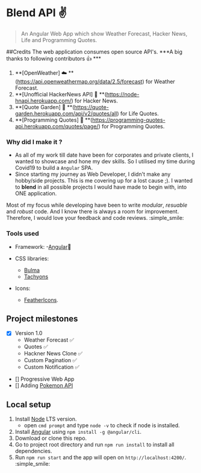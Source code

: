 # Blend API :v:
> An Angular Web App which show Weather Forecast, Hacker News, Life and Programming Quotes. 

##Credits
The web application consumes open source API's. ***A big thanks to following contributors :+1: ***

1. **[OpenWeather] :cloud: **(https://api.openweathermap.org/data/2.5/forecast) for Weather Forecast.
2. **[Unofficial HackerNews API] :newspaper: **(https://node-hnapi.herokuapp.com/) for Hacker News.
3. **[Quote Garden] :pencil: **(https://quote-garden.herokuapp.com/api/v2/quotes/all) for Life Quotes.
4. **[Programming Quotes] :pencil: **(https://programming-quotes-api.herokuapp.com/quotes/page/) for Programming Quotes.

### Why did I make it ?
- As all of my work till date have been for corporates and private clients, I wanted to showcase and hone my dev skills. So I utilised my time during Covid19 to build a `Angular` SPA. 
- Since starting my journey as Web Developer, I didn't make any hobby/side projects. This is me covering up for a lost cause ;). I wanted to **blend** in all possible projects I would have made to begin with, into ONE application.

Most of my focus while developing have been to write *modular*, *resuable* and *robust* code. And I know there is always a room for improvement. Therefore, I would love your feedback and code reviews. :simple_smile:


### Tools used

- Framework:
    -[Angular](https://angular.io/):muscle:

- CSS libraries:
    - [Bulma](https://bulma.io/)
    - [Tachyons](http://tachyons.io/docs/)

- Icons:
    - [FeatherIcons](https://feathericons.com/).


## Project milestones 
- [X] Version 1.0
    - Weather Forecast :white_check_mark:
    - Quotes :white_check_mark:
    - Hackner News Clone :white_check_mark:
    - Custom Pagination :white_check_mark:
    - Custom Notification :white_check_mark:
- [] Progressive Web App    
- [] Adding [Pokemon API]()


## Local setup
1. Install [Node](https://nodejs.org/en/) LTS version.
    - open `cmd prompt` and type `node -v` to check if node is installed.
2. Install [Angular](https://angular.io/guide/setup-local) using `npm install -g @angular/cli`.
3. Download or clone this repo.
4. Go to project root directory and run `npm run install` to install all dependencies.
5. Run `npm run start` and the app will open on `http://localhost:4200/`. :simple_smile:
